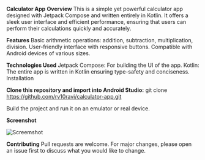 **Calculator App**
**Overview**
This is a simple yet powerful calculator app designed with Jetpack Compose and written entirely in Kotlin. It offers a sleek user interface and efficient performance, ensuring that users can perform their calculations quickly and accurately.

**Features**
Basic arithmetic operations: addition, subtraction, multiplication, division.
User-friendly interface with responsive buttons.
Compatible with Android devices of various sizes.

**Technologies Used**
Jetpack Compose: For building the UI of the app.
Kotlin: The entire app is written in Kotlin ensuring type-safety and conciseness.
Installation

**Clone this repository and import into Android Studio:**
git clone https://github.com/rv10ravi/calculator-app.git

Build the project and run it on an emulator or real device.

**Screenshot**

![Screemshot](https://github.com/rv10ravi/CalculatorCompose/assets/106743740/a515af76-91c7-4bc2-8bb1-56b68abf39b6)

**Contributing**
Pull requests are welcome. For major changes, please open an issue first to discuss what you would like to change.
